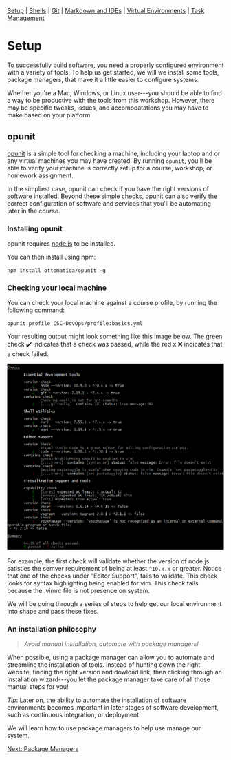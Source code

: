 [Setup](Setup.md#setup) | [Shells](Shells.md#shells) |  [Git](Git.md#git) | [Markdown and IDEs](MarkdownEditors.md#markdown) |  [Virtual Environments](Environments.md#environments) | [Task Management](OnlineTools.md#online-tools)

# Setup

To successfully build software, you need a properly configured environment with a variety of tools. To help us get started, we will we install some tools, package managers, that make it a little easier to configure systems. 

Whether you're a Mac, Windows, or Linux user---you should be able to find a way to be productive with the tools from this workshop. However, there may be specific tweaks, issues, and accomodatations you may have to make based on your platform.

## opunit

[opunit](https://github.com/ottomatica/opunit) is a simple tool for checking a machine, including your laptop and or any virtual machines you may have created. By running `opunit`, you'll be able to verify your machine is correctly setup for a course, workshop, or homework assignment. 

In the simpliest case, opunit can check if you have the right versions of software installed. Beyond these simple checks, opunit can also verify the correct configuration of software and services that you'll be automating later in the course.

### Installing opunit

opunit requires [node.js](https://nodejs.org/en/) to be installed.

You can then install using npm:

```bash|{type:'command'}
npm install ottomatica/opunit -g
```

### Checking your local machine

You can check your local machine against a course profile, by running the following command:

```bash|{type:'command'}
opunit profile CSC-DevOps/profile:basics.yml
```

Your resulting output might look something like this image below. The green check ✔️ indicates that a check was passed, while the red x ❌ indicates that a check failed.

![profile](resources/imgs/profile.png)

For example, the first check will validate whether the version of node.js satisties the semver requirement of being at least `^10.x.x` or greater. Notice that one of the checks under "Editor Support", fails to validate. This check looks for syntax highlighting being enabled for vim. This check fails because the .vimrc file is not presence on system.

We will be going through a series of steps to help get our local environment into shape and pass these fixes.

### An installation philosophy

> *Avoid manual installation, automate with package managers!*

When possible, using a package manager can allow you to automate and streamline the installation of tools. Instead of hunting down the right website, finding the right version and dowload link, then clicking through an installation wizard---you let the package manager take care of all those manual steps for you! 

*Tip*: Later on, the ability to automate the installation of software environments becomes important in later stages of software development, such as continuous integration, or deployment.

We will learn how to use package managers to help use manage our system.

[Next: Package Managers](setup/package-managers.md)

